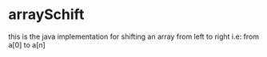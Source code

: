# arraySchift
this is the java implementation for shifting an array from left to right i.e: from a[0] to a[n]

